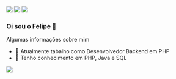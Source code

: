 <div> 
  <a href="https://instagram.com/fepeenha" target="_blank"><img src="https://img.shields.io/badge/-Instagram-%23E4405F?style=for-the-badge&logo=instagram&logoColor=white" target="_blank"></a>
  <a href = "mailto:felipepenha01@icloud.com"><img src="https://img.shields.io/badge/-Gmail-%23333?style=for-the-badge&logo=gmail&logoColor=white" target="_blank"></a>
  <a href="https://www.linkedin.com/in/fepeenha" target="_blank"><img src="https://img.shields.io/badge/-LinkedIn-%230077B5?style=for-the-badge&logo=linkedin&logoColor=white" target="_blank"></a> 
</div>

### Oi sou o Felipe 👋

Algumas informações sobre mim

- 🔭 Atualmente tabalho como Desenvolvedor Backend em PHP
- 🌱 Tenho conhecimento em PHP, Java e SQL

<picture>
  <source
    srcset="https://github-readme-stats.vercel.app/api/top-langs/?username=loyfus&layout=compact&theme=dark"
    media="(prefers-color-scheme: dark)"
  />
  <source
    srcset="https://github-readme-stats.vercel.app/api/top-langs/?username=loyfus&layout=compact"
    media="(prefers-color-scheme: dark), (prefers-color-scheme: no-preference)"
  />
  <img src="https://github-readme-stats.vercel.app/api/top-langs/?username=loyfus&layout=compact" />
</picture>
